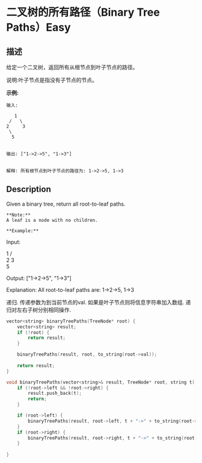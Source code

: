 # 二叉树的所有路径（Binary Tree Paths）Easy
## 描述
给定一个二叉树，返回所有从根节点到叶子节点的路径。

说明:叶子节点是指没有子节点的节点。

**示例:**
```
输入:

   1
 /   \
2     3
 \
  5


输出: ["1->2->5", "1->3"]


解释: 所有根节点到叶子节点的路径为: 1->2->5, 1->3
```

## Description
Given a binary tree, return all root-to-leaf paths.
```
**Note:**
A leaf is a node with no children.

**Example:**
```
Input:

   1
 /   \
2     3
 \
  5


Output: ["1->2->5", "1->3"]


Explanation: All root-to-leaf paths are: 1->2->5, 1->3



递归. 传递参数为到当前节点的val. 如果是叶子节点则将信息字符串加入数组. 递归对左右子树分别相同操作.

```c++
vector<string> binaryTreePaths(TreeNode* root) {
	vector<string> result;
	if (!root) {
		return result;
	}

	binaryTreePaths(result, root, to_string(root->val));
	
	return result;
}

void binaryTreePaths(vector<string>& result, TreeNode* root, string t) {
	if (!root->left && !root->right) {
		result.push_back(t);
		return;
	}

	if (root->left) {
		binaryTreePaths(result, root->left, t + "->" + to_string(root->left->val));
	}
	if (root->right) {
		binaryTreePaths(result, root->right, t + "->" + to_string(root->right->val));
	}
	
}
```